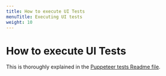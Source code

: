 ```yaml
---
title: How to execute UI Tests
menuTitle: Executing UI tests
weight: 10
---
```


# How to execute UI Tests

This is thoroughly explained in the [Puppeteer tests Readme file](https://github.com/PrestaShop/PrestaShop/blob/develop/tests/UI/README.md).